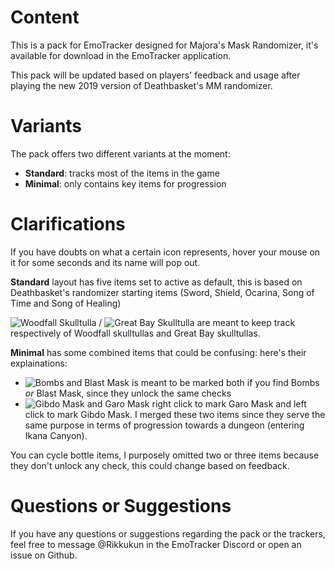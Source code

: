 # Content

This is a pack for EmoTracker designed for Majora's Mask Randomizer, it's available for download in the EmoTracker application.

This pack will be updated based on players' feedback and usage after playing the new 2019 version of Deathbasket's MM randomizer.

# Variants

The pack offers two different variants at the moment:

* **Standard**: tracks most of the items in the game
* **Minimal**: only contains key items for progression

# Clarifications

If you have doubts on what a certain icon represents, hover your mouse on it for some seconds and its name will pop out.

**Standard** layout has five items set to active as default, this is based on Deathbasket's randomizer starting items (Sword, Shield, Ocarina, Song of Time and Song of Healing)

![Woodfall Skulltulla](http://puu.sh/CLLLk/d86abe03e1.png) / ![Great Bay Skulltulla](http://puu.sh/CLLKX/70c5dda9f0.png) are meant to keep track respectively of Woodfall skulltullas and Great Bay skulltullas.

**Minimal** has some combined items that could be confusing: here's their explainations:

* ![Bombs and Blast Mask](http://puu.sh/CLLKB/9650b27006.png) is meant to be marked both if you find Bombs *or* Blast Mask, since they unlock the same checks
* ![Gibdo Mask and Garo Mask](http://puu.sh/CLLNE/1135257ca0.png) right click to mark Garo Mask and left click to mark Gibdo Mask. I merged these two items since they serve the same purpose in terms of progression towards a dungeon (entering Ikana Canyon).

You can cycle bottle items, I purposely omitted two or three items because they don't unlock any check, this could change based on feedback.

# Questions or Suggestions

If you have any questions or suggestions regarding the pack or the trackers, feel free to message @Rikkukun in the EmoTracker Discord or open an issue on Github.
